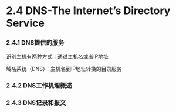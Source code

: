 # 2.4 DNS-The Internet’s Directory Service

### **2.4.1 DNS提供的服务**

识别主机有两种方式：通过主机名或者IP地址

域名系统（DNS）：主机名到IP地址转换的目录服务

### **2.4.2 DNS工作机理概述**

### **2.4.3 DNS记录和报文**